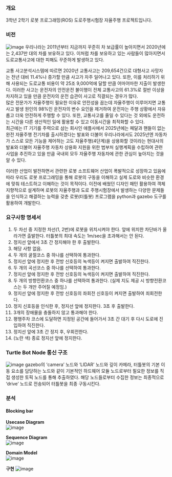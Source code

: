 ### 개요
3학년 2학기 로봇 프로그래밍(ROS) 도로주행시험장 자율주행 프로젝트입니다.

### 비전
![image](https://user-images.githubusercontent.com/56144682/148673097-02f713e1-4c48-4356-9e02-5e1d9a269d66.png)
우리나라는 2011년부터 지금까지 꾸준히 차 보급률이 높아지면서 2020년에는 2,437만 대의 차를 보유하고 있다.   이처럼 차를 보유하고 있는 사람들이 많아지면서 도로교통사고에 대한 피해도 꾸준하게 발생하고 있다.  
   
교통 사고분석시스템에 따르면 2020년 교통사고는 209,654건으로 대형사고 사망자는 전년 대비 11.4%나 증가할 만큼 사고가 자주 일어나고 있다. 또한, 이를 처리하기 위해 사용되는 도로교통 비용이 약 25조 9,000억에 달할 만큼 어마어마한 지출이 발생한다. 이러한 사고는 운전자의 안전운전 불이행이 전체 교통사고의 61.3%로 절반 이상을 차지하고 있을 만큼 운전자의 운전 습관이 사고로 직결되는 경우가 많다.  
많은 전문가가 자율주행이 필요한 이유로 안전성을 꼽는데 자율주행이 이루어지면 교통사고 발생 원인의 98%인 운전자의 변수 요인을 제거하여 운전자는 주행 상황에서 자유롭고 더욱 안전하게 주행할 수 있다. 또한, 교통사고를 줄일 수 있다는 것 외에도 운전하는 시간을 다른 생산적인 일에 활용할 수 있고 이동시간을 최적화할 수 있다.  
최근에는 IT 기기를 주력으로 삼는 회사인 애플사에서 2025년에는 페달과 핸들이 없는 완전 자율주행 전기차를 출시하겠다는 발표와 더불어 우리나라에서도 2025년엔 자동차가 스스로 모든 기능을 제어하는 고도 자율주행(4단계)을 상용화할 것이라는 현대사의 발표와 더불어 자율주행 자동차 상용화 지원을 위한 범부처 실행계획을 수립하여 관련 사업을 추진하고 있을 만큼 국내외 모두 자율주행 자동차에 관한 관심이 높아지는 것을 알 수 있다.  
   
이러한 산업이 발전하면서 관련한 로봇 소프트웨어 산업이 폭발적으로 성장하고 있음에 따라 우리도 로봇 프로그래밍을 통해 로봇의 구동을 이해하고 실제 도로와 비슷한 환경에 맞춰 테스트하고 이해하는 것이 목적이다. 이전에 배웠던 디자인 패턴 활용하여 객체 지향적으로 설계하며 로봇의 자율주행과 도로 주행시험장에서 발생하는 다양한 문제들을 인식하고 해결하는 능력을 갖춘 로봇(터틀봇) 프로그램을 python과 gazebo 도구를 활용하여 개발한다.  

### 요구사항 명세서
1) 두 차선 중 지정한 차선(1, 2번)에 로봇을 위치시켜야 한다. 앞에 위치한 차단바가 올라가면 출발한다. 터틀봇의 최대 속도는 1m/sec을 초과해서는 안 된다.
2) 정지선 앞에서 3초 간 정지해야 한 후 출발한다.
3) 해당 사항 없음.
4) 두 개의 굴절코스 중 하나를 선택하여 통과한다. 
5) 정지선 앞에 정지한 후 전방 신호등의 녹색등이 켜지면 출발하여 직진한다.
6) 두 개의 곡선코스 중 하나를 선택하여 통과한다. 
7) 정지선 앞에 정지한 후 전방 신호등의 녹색등이 켜지면 출발하여 직진한다.
8) 두 개의 방향전환코스 중 하나를 선택하여 통과한다. (실제 지도 제공 시 방향전환코스는 
   두 개만 주어질 예정임.)
9) 정지선 앞에 정지한 후 전방 신호등의 좌회전 신호등이 켜지면 출발하여 죄회전한다.
10) 정지 신호등을 인식한 후, 정지선 앞에 정지한다. 3초 후 출발한다.
11) 3개의 장애물을 충돌하지 않고 통과해야 한다.
12) 평행주차 코스에 도달하면 지정된 공간에 들어가서 3초 간 대기 후 다시 도로에 진입하여 직진한다.
13) 정지선 앞에 3초 간 정지 후, 우회전한다.
14) (노란 색) 종료 정지선 앞에 정지한다. 

### Turtle Bot Node 통신 구조
![image](https://user-images.githubusercontent.com/56144682/148673324-784deaa3-c349-4cdc-9807-c371ed5ecc4f.png)
gazebo의 ‘camera’ 노드와 ‘LIDAR’ 노드와 깊이 카메라, 터틀봇의 기본 이동 요소를 담당하는 노드와 같이 기본적인 하드웨어 모듈 노드로부터 필요한 정보를 직접 생성한 토픽 노드를 통해 추출하였다. 해당 노드들로부터 수집한 정보는 최종적으로 ‘drive’ 노드로 전송되어 터틀봇을 최종 구동시킨다.  

### 분석
#### Blocking bar
**Usecase Diagram**  
![image](https://user-images.githubusercontent.com/56144682/148673372-58bef1f5-0442-4faf-9b03-1197ef1bb529.png)

**Sequence Diagram**  
![image](https://user-images.githubusercontent.com/56144682/148673345-dd93bd5a-04cf-42d2-bc22-ef493648301e.png)

**Domain Model**  
![image](https://user-images.githubusercontent.com/56144682/148673393-c052f1a0-6cf1-4b69-8f11-f071a8cf3e68.png)

**구현**
![image](https://user-images.githubusercontent.com/56144682/148673380-7e4dfd67-264a-4f30-ba94-c70396c38c5c.png)
